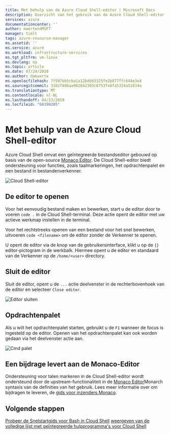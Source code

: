 ```yaml
---
title: Met behulp van de Azure Cloud Shell-editor | Microsoft Docs
description: Overzicht van het gebruik van de Azure Cloud Shell-editor.
services: azure
documentationcenter: ''
author: maertendMSFT
manager: timlt
tags: azure-resource-manager
ms.assetid: ''
ms.service: azure
ms.workload: infrastructure-services
ms.tgt_pltfrm: vm-linux
ms.devlang: na
ms.topic: article
ms.date: 07/24/2018
ms.author: damaerte
ms.openlocfilehash: 7f597bb5cba1a12bdb93325fe2b877ffc644e3e4
ms.sourcegitcommit: 3102f886aa962842303c8753fe8fa5324a52834a
ms.translationtype: MT
ms.contentlocale: nl-NL
ms.lasthandoff: 04/23/2019
ms.locfileid: "60199205"
---
```

# <a name="using-the-azure-cloud-shell-editor"></a>Met behulp van de Azure Cloud Shell-editor

Azure Cloud Shell omvat een geïntegreerde bestandseditor gebouwd op basis van de open-source [Monaco Editor](https://github.com/Microsoft/monaco-editor). De Cloud Shell-editor biedt ondersteuning voor functies, zoals taalmarkeringen, het opdrachtenpalet en een bestand in bestandenverkenner.

![Cloud Shell-editor](media/using-cloud-shell-editor/open-editor.png)

## <a name="opening-the-editor"></a>De editor te openen

Voor het eenvoudig bestand maken en bewerken, start u de editor door te voeren `code .` in de Cloud Shell-terminal. Deze actie opent de editor met uw actieve werkmap instellen in de terminal.

Voor het rechtstreeks openen van een bestand voor het snel bewerken, uitvoeren `code <filename>` om de editor zonder de Verkenner te openen.

U opent de editor via de knop van de gebruikersinterface, klikt u op de `{}` editor-pictogram in de werkbalk. Hiermee opent u de editor en standaard van de Verkenner op de `/home/<user>` directory.

## <a name="closing-the-editor"></a>Sluit de editor

Sluit de editor, opent u de `...` actie deelvenster in de rechterbovenhoek van de editor en selecteer `Close editor`.

![Editor sluiten](media/using-cloud-shell-editor/close-editor.png)

## <a name="command-palette"></a>Opdrachtenpalet

Als u wilt het opdrachtenpalet starten, gebruikt u de `F1` wanneer de focus is ingesteld op de editor. Openen van het opdrachtenpalet kan ook worden gedaan via het deelvenster actie aan.

![Cmd palet](media/using-cloud-shell-editor/cmd-palette.png)

## <a name="contributing-to-the-monaco-editor"></a>Een bijdrage levert aan de Monaco-Editor

Ondersteuning voor talen markeren in de Cloud Shell-editor wordt ondersteund door de upstream-functionaliteit in de [Monaco Editor](https://github.com/Microsoft/monaco-editor)Monarch syntaxis van de definities van het gebruik. Lees meer informatie over om bijdragen te leveren, de [gids voor inzenders Monaco](https://github.com/Microsoft/monaco-editor/blob/master/CONTRIBUTING.md).

## <a name="next-steps"></a>Volgende stappen
[Probeer de Snelstartgids voor Bash in Cloud Shell](quickstart.md)
[weergeven van de volledige lijst met geïntegreerde hulpprogramma's voor Cloud Shell](features.md)